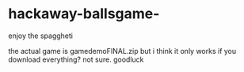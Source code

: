 # hackaway-ballsgame-
enjoy the spaggheti 

the actual game is gamedemoFINAL.zip but i think it only works if you download everything? not sure. goodluck




